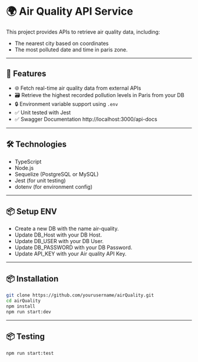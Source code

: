 # 🌍 Air Quality API Service

This project provides APIs to retrieve air quality data, including:
- The nearest city based on coordinates
- The most polluted date and time in paris zone.
---

## 🚀 Features

- 🌐 Fetch real-time air quality data from external APIs
- 🗃️ Retrieve the highest recorded pollution levels in Paris from your DB
- 🔒 Environment variable support using `.env`
- ✅ Unit tested with Jest
- ✅ Swagger Documentation http://localhost:3000/api-docs

---

## 🛠️ Technologies

- TypeScript
- Node.js
- Sequelize (PostgreSQL or MySQL)
- Jest (for unit testing)
- dotenv (for environment config)
  
---

## 📦 Setup ENV 

- Create a new DB with the name air-quality.
- Update DB_Host with your DB Host.
- Update DB_USER with your DB User.
- Update DB_PASSWORD with your DB Password.
- Update API_KEY with your Air quality API Key.
---

## 📦 Installation

```bash
git clone https://github.com/yourusername/airQuality.git
cd airQuality
npm install
npm run start:dev
```
---
## 📦 Testing
```bash
npm run start:test
```
